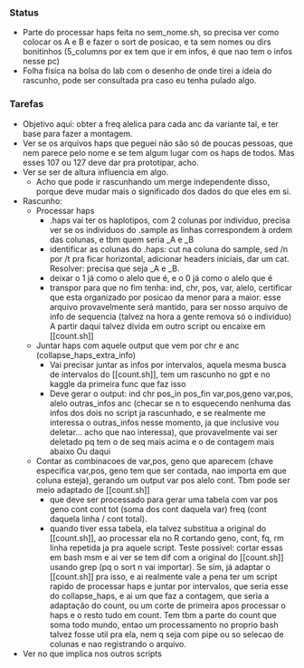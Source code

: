 ### Status

- Parte do processar haps feita no sem_nome.sh, so precisa ver como colocar os A e B e fazer o sort de posicao, e ta sem nomes ou dirs bonitinhos (5_columns por ex tem que ir em infos, é que nao tem o infos nesse pc)
- Folha fisica na bolsa do lab com o desenho de onde tirei a ideia do rascunho, pode ser consultada pra caso eu tenha pulado algo.
### Tarefas

- Objetivo aqui: obter a freq alelica para cada anc da variante tal, e ter base para fazer a montagem. 
- Ver se os arquivos haps que peguei não são só de poucas pessoas, que nem parece pelo nome e se tem algum lugar com os haps de todos. Mas esses 107 ou 127 deve dar pra prototipar, acho.
- Ver se ser de altura influencia em algo. 
	- Acho que pode ir rascunhando um merge independente disso, porque deve mudar mais o significado dos dados do que eles em si.
- Rascunho:
	- Processar haps
		- .haps vai ter os haplotipos, com 2 colunas por individuo, precisa ver se os individuos do .sample as linhas correspondem à ordem das colunas, e tbm quem seria _A e _B
		- identificar as colunas do .haps: cut na coluna do sample, sed /n por /t pra ficar horizontal, adicionar headers iniciais, dar um cat. Resolver: precisa que seja _A e _B.
		- deixar o 1 já como o alelo que é, e o 0 já como o alelo que é
		- transpor para que no fim tenha: ind, chr, pos, var, alelo, certificar que esta organizado por posicao da menor para a maior. esse arquivo provavelmente será mantido, para ser nosso arquivo de info de sequencia (talvez na hora a gente remova só o individuo)
A partir daqui talvez divida em outro script ou encaixe em [[count.sh]]
	- Juntar haps com aquele output que vem por chr e anc (collapse_haps_extra_info)
		- Vai precisar juntar as infos por intervalos, aquela mesma busca de intervalos do [[count.sh]], tem um rascunho no gpt e no kaggle da primeira func que faz isso
		- Deve gerar o output: ind chr pos_in pos_fin var,pos,geno var,pos, alelo outras_infos anc (checar se n to esquecendo nenhuma das infos dos dois no script ja rascunhado, e se realmente me interessa o outras_infos nesse momento, ja que inclusive vou deletar... acho que nao interessa), que provavelmente vai ser deletado pq tem o de seq mais acima e o de contagem mais abaixo
Ou daqui
	- Contar as combinacoes de var,pos, geno que aparecem (chave especifica var,pos, geno tem que ser contada, nao importa em que coluna esteja), gerando um output var  pos alelo cont. Tbm pode ser meio adaptado de [[count.sh]]
		- que deve ser processado para gerar uma tabela com var pos geno cont cont tot (soma dos cont daquela var) freq (cont daquela linha / cont total).
		- quando tiver essa tabela, ela talvez substitua a original do [[count.sh]], ao processar ela no R cortando geno, cont, fq, rm linha repetida ja pra aquele script. Teste possivel: cortar essas em bash msm e ai ver se tem dif com a original do [[count.sh]] usando grep (pq o sort n vai importar). Se sim, já adaptar o [[count.sh]] pra isso, e ai realmente vale a pena ter um script rapido de processar haps e juntar por intervalos, que seria esse do collapse_haps, e ai um que faz a contagem, que seria a adaptação do count, ou um corte de primeira apos processar o haps e o resto tudo em count. Tem tbm a parte do count que soma todo mundo, entao um processamento no proprio bash talvez fosse util pra ela, nem q seja com pipe ou so selecao de colunas e nao registrando o arquivo. 
- Ver no que implica nos outros scripts
